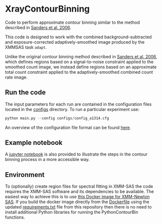 # XrayContourBinning

Code to perform approximate contour binning similar to the method described in [Sanders et al. 2006](https://arxiv.org/abs/astro-ph/0606528). 

This code is designed to work with the combined background-subtracted and exposure-corrected adaptively-smoothed image produced by the XMMSAS task `adapt`. 

Unlike the original contour binning method described in [Sanders et al. 2006](https://arxiv.org/abs/astro-ph/0606528), which defines regions based on a signal-to-noise constraint applied to the smoothed count image, we instead define regions based on an approximate total count constraint applied to the adaptively-smoothed combined count rate image.

## Run the code

The input parameters for each run are contained in the configuration files located in the [configs](./configs) directory. To run a particular experiment use:

```python
python main.py --config configs/config_a1314.cfg
```
An overview of the configuration file format can be found [here](./configs/README.md).

## Example notebook

A [jupyter notebook](./ContourBins.ipynb) is also provided to illustrate the steps in the contour binning process in a more accessible way.

## Environment

To (optionally) create region files for spectral fitting in XMM-SAS the code requires the XMM-SAS software and its dependencies to be available. The easiest way to achieve this is to use [this Docker image for XMM-Newton SAS](https://gitlab.astro.unige.ch/ferrigno/sas-docker/-/tree/master). If you build the docker image directly from the [Dockerfile](https://gitlab.astro.unige.ch/ferrigno/sas-docker/-/blob/master/Dockerfile) using the updated [requirements.txt](./container/requirements.txt) file from this repository then there is no need to install additional Python libraries for running the PythonContourBin functions.
